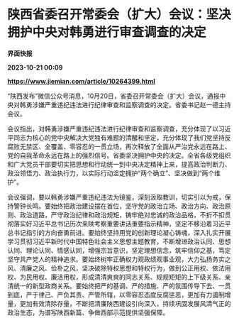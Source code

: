 # 陕西省委召开常委会（扩大）会议：坚决拥护中央对韩勇进行审查调查的决定
**界面快报**

**2023-10-21 00:09**

**https://www.jiemian.com/article/10264399.html**

“陕西发布”微信公众号消息，10月20日，省委召开常委会（扩大）会议，通报中央对韩勇涉嫌严重违纪违法进行纪律审查和监察调查的决定。省委书记赵一德主持会议。

会议指出，对韩勇涉嫌严重违纪违法进行纪律审查和监察调查，充分体现了以习近平同志为核心的党中央解决大党独有难题的清醒和坚定，充分体现了我们党坚持反腐败无禁区、全覆盖、零容忍的一贯立场，再次释放了全面从严治党永远在路上、党的自我革命永远在路上的强烈信号。省委坚决拥护中央的决定。全省各级党组织和广大党员干部要切实把思想和行动统一到中央决定精神上来，提高政治判断力、政治领悟力、政治执行力，以实际行动坚定拥护“两个确立”、坚决做到“两个维护”。

会议强调，要以韩勇涉嫌严重违纪违法为镜鉴，深刻汲取教训，切实引以为戒，保持警钟长鸣。要始终把政治建设摆在首位，坚守党的政治立场、政治方向、政治原则、政治道路，严守政治纪律和政治规矩，铸牢绝对忠诚的政治品格，不折不扣贯彻落实好习近平总书记历次来陕考察重要讲话重要指示精神，坚定不移沿着习近平总书记指引的方向奋勇前进。要始终坚持用党的创新理论凝心铸魂，深入扎实开展学习贯彻习近平新时代中国特色社会主义思想主题教育，不断增进政治认同、思想认同、理论认同、情感认同，增强宗旨意识，坚定理想信念，筑牢信仰之基，笃定坚守共产党人的精神追求。要始终树牢正确权力观政绩观事业观，大力弘扬务实之风、清廉之风、俭朴之风，坚决破除特权思想和特权行为，做到公正用权、依法用权、为民用权、廉洁用权，形成清清爽爽的同志关系、规规矩矩的上下级关系、亲清统一的新型政商关系。要始终把严的基调、严的措施、严的氛围传导下去、一贯到底，严于律己、严负其责、严管所辖，以零容忍态度反腐惩恶，更加有力遏制增量，更加有效清除存量，不断把清廉陕西建设引向深入，持续巩固发展风清气正的政治生态，为谱写陕西新篇、争做西部示范提供坚强保障。